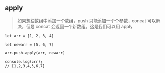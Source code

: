 ## apply

> 如果想往数组中添加一个数组，push 只能添加一个个参数，concat 可以解决，但是 concat 会返回一个新数组。这是我们可以用 apply

    let arr = [1, 2, 3, 4]

    let newarr = [5, 6, 7]

    arr.push.apply(arr, newarr)
    
    console.log(arr);
    // [1,2,3,4,5,6,7]
